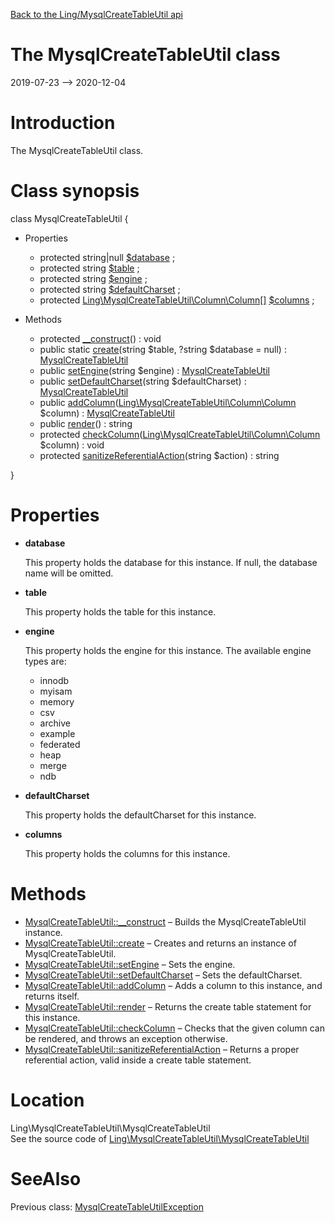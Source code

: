 [Back to the Ling/MysqlCreateTableUtil api](https://github.com/lingtalfi/MysqlCreateTableUtil/blob/master/doc/api/Ling/MysqlCreateTableUtil.md)



The MysqlCreateTableUtil class
================
2019-07-23 --> 2020-12-04






Introduction
============

The MysqlCreateTableUtil class.



Class synopsis
==============


class <span class="pl-k">MysqlCreateTableUtil</span>  {

- Properties
    - protected string|null [$database](#property-database) ;
    - protected string [$table](#property-table) ;
    - protected string [$engine](#property-engine) ;
    - protected string [$defaultCharset](#property-defaultCharset) ;
    - protected [Ling\MysqlCreateTableUtil\Column\Column[]](https://github.com/lingtalfi/MysqlCreateTableUtil/blob/master/doc/api/Ling/MysqlCreateTableUtil/Column/Column.md) [$columns](#property-columns) ;

- Methods
    - protected [__construct](https://github.com/lingtalfi/MysqlCreateTableUtil/blob/master/doc/api/Ling/MysqlCreateTableUtil/MysqlCreateTableUtil/__construct.md)() : void
    - public static [create](https://github.com/lingtalfi/MysqlCreateTableUtil/blob/master/doc/api/Ling/MysqlCreateTableUtil/MysqlCreateTableUtil/create.md)(string $table, ?string $database = null) : [MysqlCreateTableUtil](https://github.com/lingtalfi/MysqlCreateTableUtil/blob/master/doc/api/Ling/MysqlCreateTableUtil/MysqlCreateTableUtil.md)
    - public [setEngine](https://github.com/lingtalfi/MysqlCreateTableUtil/blob/master/doc/api/Ling/MysqlCreateTableUtil/MysqlCreateTableUtil/setEngine.md)(string $engine) : [MysqlCreateTableUtil](https://github.com/lingtalfi/MysqlCreateTableUtil/blob/master/doc/api/Ling/MysqlCreateTableUtil/MysqlCreateTableUtil.md)
    - public [setDefaultCharset](https://github.com/lingtalfi/MysqlCreateTableUtil/blob/master/doc/api/Ling/MysqlCreateTableUtil/MysqlCreateTableUtil/setDefaultCharset.md)(string $defaultCharset) : [MysqlCreateTableUtil](https://github.com/lingtalfi/MysqlCreateTableUtil/blob/master/doc/api/Ling/MysqlCreateTableUtil/MysqlCreateTableUtil.md)
    - public [addColumn](https://github.com/lingtalfi/MysqlCreateTableUtil/blob/master/doc/api/Ling/MysqlCreateTableUtil/MysqlCreateTableUtil/addColumn.md)([Ling\MysqlCreateTableUtil\Column\Column](https://github.com/lingtalfi/MysqlCreateTableUtil/blob/master/doc/api/Ling/MysqlCreateTableUtil/Column/Column.md) $column) : [MysqlCreateTableUtil](https://github.com/lingtalfi/MysqlCreateTableUtil/blob/master/doc/api/Ling/MysqlCreateTableUtil/MysqlCreateTableUtil.md)
    - public [render](https://github.com/lingtalfi/MysqlCreateTableUtil/blob/master/doc/api/Ling/MysqlCreateTableUtil/MysqlCreateTableUtil/render.md)() : string
    - protected [checkColumn](https://github.com/lingtalfi/MysqlCreateTableUtil/blob/master/doc/api/Ling/MysqlCreateTableUtil/MysqlCreateTableUtil/checkColumn.md)([Ling\MysqlCreateTableUtil\Column\Column](https://github.com/lingtalfi/MysqlCreateTableUtil/blob/master/doc/api/Ling/MysqlCreateTableUtil/Column/Column.md) $column) : void
    - protected [sanitizeReferentialAction](https://github.com/lingtalfi/MysqlCreateTableUtil/blob/master/doc/api/Ling/MysqlCreateTableUtil/MysqlCreateTableUtil/sanitizeReferentialAction.md)(string $action) : string

}




Properties
=============

- <span id="property-database"><b>database</b></span>

    This property holds the database for this instance.
    If null, the database name will be omitted.
    
    

- <span id="property-table"><b>table</b></span>

    This property holds the table for this instance.
    
    

- <span id="property-engine"><b>engine</b></span>

    This property holds the engine for this instance.
    The available engine types are:
    
    - innodb
    - myisam
    - memory
    - csv
    - archive
    - example
    - federated
    - heap
    - merge
    - ndb
    
    

- <span id="property-defaultCharset"><b>defaultCharset</b></span>

    This property holds the defaultCharset for this instance.
    
    

- <span id="property-columns"><b>columns</b></span>

    This property holds the columns for this instance.
    
    



Methods
==============

- [MysqlCreateTableUtil::__construct](https://github.com/lingtalfi/MysqlCreateTableUtil/blob/master/doc/api/Ling/MysqlCreateTableUtil/MysqlCreateTableUtil/__construct.md) &ndash; Builds the MysqlCreateTableUtil instance.
- [MysqlCreateTableUtil::create](https://github.com/lingtalfi/MysqlCreateTableUtil/blob/master/doc/api/Ling/MysqlCreateTableUtil/MysqlCreateTableUtil/create.md) &ndash; Creates and returns an instance of MysqlCreateTableUtil.
- [MysqlCreateTableUtil::setEngine](https://github.com/lingtalfi/MysqlCreateTableUtil/blob/master/doc/api/Ling/MysqlCreateTableUtil/MysqlCreateTableUtil/setEngine.md) &ndash; Sets the engine.
- [MysqlCreateTableUtil::setDefaultCharset](https://github.com/lingtalfi/MysqlCreateTableUtil/blob/master/doc/api/Ling/MysqlCreateTableUtil/MysqlCreateTableUtil/setDefaultCharset.md) &ndash; Sets the defaultCharset.
- [MysqlCreateTableUtil::addColumn](https://github.com/lingtalfi/MysqlCreateTableUtil/blob/master/doc/api/Ling/MysqlCreateTableUtil/MysqlCreateTableUtil/addColumn.md) &ndash; Adds a column to this instance, and returns itself.
- [MysqlCreateTableUtil::render](https://github.com/lingtalfi/MysqlCreateTableUtil/blob/master/doc/api/Ling/MysqlCreateTableUtil/MysqlCreateTableUtil/render.md) &ndash; Returns the create table statement for this instance.
- [MysqlCreateTableUtil::checkColumn](https://github.com/lingtalfi/MysqlCreateTableUtil/blob/master/doc/api/Ling/MysqlCreateTableUtil/MysqlCreateTableUtil/checkColumn.md) &ndash; Checks that the given column can be rendered, and throws an exception otherwise.
- [MysqlCreateTableUtil::sanitizeReferentialAction](https://github.com/lingtalfi/MysqlCreateTableUtil/blob/master/doc/api/Ling/MysqlCreateTableUtil/MysqlCreateTableUtil/sanitizeReferentialAction.md) &ndash; Returns a proper referential action, valid inside a create table statement.





Location
=============
Ling\MysqlCreateTableUtil\MysqlCreateTableUtil<br>
See the source code of [Ling\MysqlCreateTableUtil\MysqlCreateTableUtil](https://github.com/lingtalfi/MysqlCreateTableUtil/blob/master/MysqlCreateTableUtil.php)



SeeAlso
==============
Previous class: [MysqlCreateTableUtilException](https://github.com/lingtalfi/MysqlCreateTableUtil/blob/master/doc/api/Ling/MysqlCreateTableUtil/Exception/MysqlCreateTableUtilException.md)<br>
